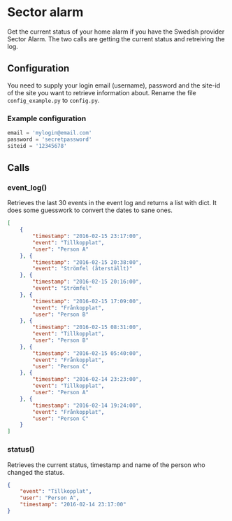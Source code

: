 # Sector alarm
Get the current status of your home alarm if you have the Swedish provider Sector Alarm. The two calls are getting the current status and retreiving the log.

## Configuration
You need to supply your login email (username), password and the site-id of the site you want to retrieve information about. Rename the file `config_example.py` to `config.py`.

### Example configuration
```Python
email = 'mylogin@email.com'
password = 'secretpassword'
siteid = '12345678'
```

## Calls

### event_log()
Retrieves the last 30 events in the event log and returns a list with dict. It does some guesswork to convert the dates to sane ones.
```JSON
[
	{
		"timestamp": "2016-02-15 23:17:00",
		"event": "Tillkopplat",
		"user": "Person A"
	}, {
		"timestamp": "2016-02-15 20:38:00",
		"event": "Strömfel (återställt)"
	}, {
		"timestamp": "2016-02-15 20:16:00",
		"event": "Strömfel"
	}, {
		"timestamp": "2016-02-15 17:09:00",
		"event": "Frånkopplat",
		"user": "Person B"
	}, {
		"timestamp": "2016-02-15 08:31:00",
		"event": "Tillkopplat",
		"user": "Person B"
	}, {
		"timestamp": "2016-02-15 05:40:00",
		"event": "Frånkopplat",
		"user": "Person C"
	}, {
		"timestamp": "2016-02-14 23:23:00",
		"event": "Tillkopplat",
		"user": "Person A"
	}, {
		"timestamp": "2016-02-14 19:24:00",
		"event": "Frånkopplat",
		"user": "Person C"
	}
]
```

### status()
Retrieves the current status, timestamp and name of the person who changed the status.
```JSON
{
	"event": "Tillkopplat",
	"user": "Person A",
	"timestamp": "2016-02-14 23:17:00"
}
```
